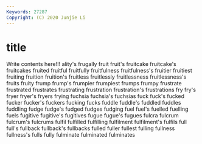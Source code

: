 ```yaml
---
Keywords: 27287
Copyright: (C) 2020 Junjie Li
---
```


# title

Write contents here!!!
ality's 
frugally 
fruit 
fruit's 
fruitcake 
fruitcake's 
fruitcakes
fruited 
fruitful 
fruitfully 
fruitfulness 
fruitfulness's 
fruitier 
fruitiest 
fruiting 
fruition 
fruition's
fruitless 
fruitlessly 
fruitlessness 
fruitlessness's 
fruits 
fruity 
frump 
frump's 
frumpier 
frumpiest
frumps 
frumpy 
frustrate 
frustrated 
frustrates 
frustrating 
frustration 
frustration's 
frustrations 
fry
fry's 
fryer 
fryer's 
fryers 
frying 
fuchsia 
fuchsia's 
fuchsias 
fuck 
fuck's
fucked 
fucker 
fucker's 
fuckers 
fucking 
fucks 
fuddle 
fuddle's 
fuddled 
fuddles
fuddling 
fudge 
fudge's 
fudged 
fudges 
fudging 
fuel 
fuel's 
fuelled 
fuelling
fuels 
fugitive 
fugitive's 
fugitives 
fugue 
fugue's 
fugues 
fulcra 
fulcrum 
fulcrum's
fulcrums 
fulfil 
fulfilled 
fulfilling 
fulfilment 
fulfilment's 
fulfils 
full 
full's 
fullback
fullback's 
fullbacks 
fulled 
fuller 
fullest 
fulling 
fullness 
fullness's 
fulls 
fully
fulminate 
fulminated 
fulminates 
